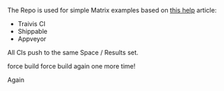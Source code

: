 The Repo is used for simple Matrix examples based on [this help](https://help.testspace.com/how-to:add-to-ci) article:

 * Traivis CI
 * Shippable
 * Appveyor
 
All CIs push to the same Space / Results set. 
 
force build
force build again
one more time!

Again